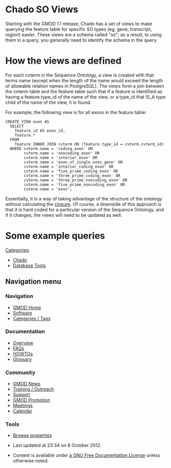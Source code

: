 



<span id="top"></span>




# <span dir="auto">Chado SO Views</span>









Starting with the GMOD 1.1 release, Chado has a set of views to make
querying the feature table for specific SO types (eg, gene, transcript,
region) easier. These views are a schema called "so"; as a result, to
using them in a query, you generally need to identify the schema in the
query.

# <span id="How_the_views_are_defined" class="mw-headline">How the views are defined</span>

For each cvterm in the Sequence Ontology, a view is created with that
terms name (except when the length of the name would exceed the length
of allowable relation names in PostgreSQL). The views form a join
between the cvterm table and the feature table such that if a feature is
identified as having a feature.type_id of the name of the view, or a
type_id that IS_A type child of the name of the view, it is found.

For example, the following view is for all exons in the feature table:


``` de1
CREATE VIEW exon AS
  SELECT
    feature_id AS exon_id,
    feature.*
  FROM
    feature INNER JOIN cvterm ON (feature.type_id = cvterm.cvterm_id)
  WHERE cvterm.name = 'coding_exon' OR 
        cvterm.name = 'noncoding_exon' OR 
        cvterm.name = 'interior_exon' OR
        cvterm.name = 'exon_of_single_exon_gene' OR
        cvterm.name = 'interior_coding_exon' OR
        cvterm.name = 'five_prime_coding_exon' OR
        cvterm.name = 'three_prime_coding_exon' OR
        cvterm.name = 'three_prime_noncoding_exon' OR
        cvterm.name = 'five_prime_noncoding_exon' OR
        cvterm.name = 'exon';
```


Essentially, it is a way of taking advantage of the structure of the
ontology without calculating the
[closure](Chado_CV_Module#Transitive_Closure "Chado CV Module"). Of
course, a downside of this approach is that it is hard coded for a
particular version of the Sequence Ontology, and if it changes, the
views will need to be updated as well.

# <span id="Some_example_queries" class="mw-headline">Some example queries</span>




[Categories](Special%253ACategories "Special%253ACategories"):

- [Chado](Category%253AChado "Category%253AChado")
- [Database Tools](Category%253ADatabase_Tools "Category%253ADatabase Tools")






## Navigation menu









### Navigation



- <span id="n-GMOD-Home">[GMOD Home](Main_Page)</span>
- <span id="n-Software">[Software](GMOD_Components)</span>
- <span id="n-Categories-.2F-Tags">[Categories /
  Tags](Categories)</span>




### Documentation



- <span id="n-Overview">[Overview](Overview)</span>
- <span id="n-FAQs">[FAQs](Category%253AFAQ)</span>
- <span id="n-HOWTOs">[HOWTOs](Category%253AHOWTO)</span>
- <span id="n-Glossary">[Glossary](Glossary)</span>




### Community



- <span id="n-GMOD-News">[GMOD News](GMOD_News)</span>
- <span id="n-Training-.2F-Outreach">[Training /
  Outreach](Training_and_Outreach)</span>
- <span id="n-Support">[Support](Support)</span>
- <span id="n-GMOD-Promotion">[GMOD Promotion](GMOD_Promotion)</span>
- <span id="n-Meetings">[Meetings](Meetings)</span>
- <span id="n-Calendar">[Calendar](Calendar)</span>




### Tools

- <span id="t-smwbrowselink"><a href="Special%253ABrowse/Chado_SO_Views" rel="smw-browse">Browse
  properties</a></span>



- <span id="footer-info-lastmod">Last updated at 23:34 on 8 October
  2012.</span>
<!-- - <span id="footer-info-viewcount">16,151 page views.</span> -->
- <span id="footer-info-copyright">Content is available under
  <a href="http://www.gnu.org/licenses/fdl-1.3.html" class="external"
  rel="nofollow">a GNU Free Documentation License</a> unless otherwise
  noted.</span>

<!-- -->



<!-- -->




